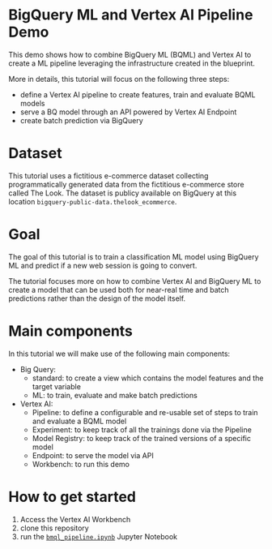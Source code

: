 # BigQuery ML and Vertex AI Pipeline Demo

This demo shows how to combine BigQuery ML (BQML) and Vertex AI to create a ML pipeline leveraging the infrastructure created in the blueprint.

More in details, this tutorial will focus on the following three steps:

- define a Vertex AI pipeline to create features, train and evaluate BQML models
- serve a BQ model through an API powered by Vertex AI Endpoint
- create batch prediction via BigQuery

# Dataset

This tutorial uses a fictitious e-commerce dataset collecting programmatically generated data from the fictitious e-commerce store called The Look. The dataset is publicy available on BigQuery at this location `bigquery-public-data.thelook_ecommerce`.

# Goal

The goal of this tutorial is to train a classification ML model using BigQuery ML and predict if a new web session is going to convert.

The tutorial focuses more on how to combine Vertex AI and BigQuery ML to create a model that can be used both for near-real time and batch predictions rather than the design of the model itself.

# Main components

In this tutorial we will make use of the following main components:
- Big Query:
	- standard: to create a view which contains the model features and the target variable
	- ML: to train, evaluate and make batch predictions
- Vertex AI:
	- Pipeline: to define a configurable and re-usable set of steps to train and evaluate a BQML model
	- Experiment: to keep track of all the trainings done via the Pipeline
	- Model Registry: to keep track of the trained versions of a specific model
	- Endpoint: to serve the model via API
	- Workbench: to run this demo

# How to get started

1. Access the Vertex AI Workbench
2. clone this repository
2. run the [`bmql_pipeline.ipynb`](bmql_pipeline.ipynb) Jupyter Notebook